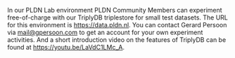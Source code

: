 In our PLDN Lab environment PLDN Community Members can experiment free-of-charge with our TriplyDB triplestore for small test datasets. The URL for this environment is https://data.pldn.nl. You can contact Gerard Persoon via mail@gpersoon.com to get an account for your own experiment activities. And a short introduction video on the features of TriplyDB can be found at https://youtu.be/LaVdC1LMc_A. 
